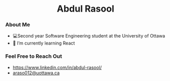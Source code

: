 <h1 align="center">Abdul Rasool</h1>

### About Me
 - 💻Second year Software Engineering student at the University of Ottawa
 - 🌱 I’m currently learning React


### Feel Free to Reach Out
 - https://www.linkedin.com/in/abdul-rasool/
 - araso012@uottawa.ca




<!---
abdulrasool05/abdulrasool05 is a ✨ special ✨ repository because its `README.md` (this file) appears on your GitHub profile.
You can click the Preview link to take a look at your changes.
--->
